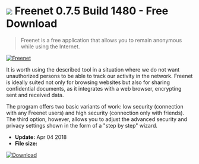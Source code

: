# ![](https://cdn.softexe.net/static/icon/win.gif) Freenet 0.7.5 Build 1480 - Free Download

> Freenet is a free application that allows you to remain anonymous while using the Internet.

[![Freenet](https://gallery.dpcdn.pl/imgc/Tools/81610/g_-_420x350_1.5_-_x985f01e7-77cb-4065-a205-9810930652ea.jpg)](https://softexe.net/win/security-privacy/data-protection/freenet:pRdpa.html)

It is worth using the described tool in a situation where we do not want unauthorized persons to be able to track our activity in the network. Freenet is ideally suited not only for browsing websites but also for sharing confidential documents, as it integrates with a web browser, encrypting sent and received data.
 
 The program offers two basic variants of work: low security (connection with any Freenet users) and high security (connection only with friends). The third option, however, allows you to adjust the advanced security and privacy settings shown in the form of a "step by step" wizard.


- **Update:** Apr 04 2018
- **File size:** 

[![Download](https://cdn.softexe.net/static/img/download.png)](https://softexe.net/win/security-privacy/data-protection/freenet:pRdpa.html)

